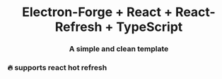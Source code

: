 <div align='center'>
<h1 align='center'>Electron-Forge + React + React-Refresh + TypeScript</h1>
<h3 align='center'>A simple and clean template</h3>
</div>

<h3>🔥 supports react hot refresh</h3>
